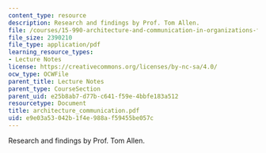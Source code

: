 ```yaml
---
content_type: resource
description: Research and findings by Prof. Tom Allen.
file: /courses/15-990-architecture-and-communication-in-organizations-fall-2003/e9e03a53042b1f4e988af59455be057c_architecture_communication.pdf
file_size: 2390210
file_type: application/pdf
learning_resource_types:
- Lecture Notes
license: https://creativecommons.org/licenses/by-nc-sa/4.0/
ocw_type: OCWFile
parent_title: Lecture Notes
parent_type: CourseSection
parent_uid: e25b8ab7-d77b-c641-f59e-4bbfe183a512
resourcetype: Document
title: architecture_communication.pdf
uid: e9e03a53-042b-1f4e-988a-f59455be057c
---
```

Research and findings by Prof. Tom Allen.